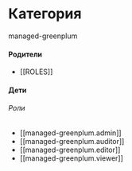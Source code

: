 # Категория

managed-greenplum


#### Родители

- [[ROLES]]


#### Дети

###### Роли
- [[managed-greenplum.admin]]
- [[managed-greenplum.auditor]]
- [[managed-greenplum.editor]]
- [[managed-greenplum.viewer]]
